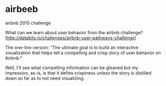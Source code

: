 # airbeeb
airbnb 2015 challenge

What can we learn about user behavior from the airbnb challenge? 
[http://databits.io/challenges/airbnb-user-pathways-challenge]

The one-line version:
"The ultimate goal is to build an interactive visualization that helps tell a compelling and crisp story of user behavior on Airbnb."

Well, I'll see what compelling information can be gleaned but my impression, as-is, is that it defies crispiness unless the story is distilled down so far as to not need visualizing. 
